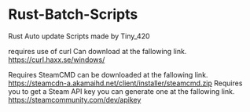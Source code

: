 # Rust-Batch-Scripts
Rust Auto update Scripts made by Tiny_420

requires use of curl Can download at the fallowing link. https://curl.haxx.se/windows/ 

Requires SteamCMD can be downloaded at the fallowing link. https://steamcdn-a.akamaihd.net/client/installer/steamcmd.zip
Requires you to get a Steam API key you can generate one at the fallowing link. https://steamcommunity.com/dev/apikey

